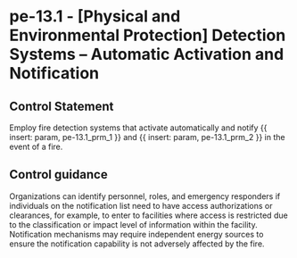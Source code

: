 # pe-13.1 - \[Physical and Environmental Protection\] Detection Systems – Automatic Activation and Notification

## Control Statement

Employ fire detection systems that activate automatically and notify {{ insert: param, pe-13.1_prm_1 }} and {{ insert: param, pe-13.1_prm_2 }} in the event of a fire.

## Control guidance

Organizations can identify personnel, roles, and emergency responders if individuals on the notification list need to have access authorizations or clearances, for example, to enter to facilities where access is restricted due to the classification or impact level of information within the facility. Notification mechanisms may require independent energy sources to ensure the notification capability is not adversely affected by the fire.
